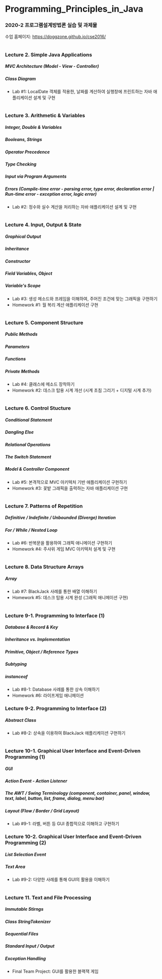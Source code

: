 # Programming_Principles_in_Java
### 2020-2 프로그램설계방법론 실습 및 과제물


수업 홈페이지: https://doggzone.github.io/cse2016/
#
### Lecture 2. Simple Java Applications
##### MVC Architecture (Model - View - Controller)
##### Class Diagram
- Lab #1: LocalDate 객체를 적용한, 날짜를 계산하여 실행창에 프린트하는 자바 애플리케이션 설계 및 구현
#
### Lecture 3. Arithmetic & Variables
##### Integer, Double & Variables
##### Booleans, Strings
##### Operator Precedence
##### Type Checking
##### Input via Program Arguments
##### Errors (Compile-time error - parsing error, type error, declaration error | Run-time error - exception error, logic error)
- Lab #2: 정수와 실수 계산을 처리하는 자바 애플리케이션 설계 및 구현
#
### Lecture 4. Input, Output & State
##### Graphical Output
##### Inheritance
##### Constructor
##### Field Variables, Object
##### Variable's Scope
- Lab #3: 생성 메소드와 프레임을 이해하여, 주어진 조건에 맞는 그래픽을 구현하기
- Homework #1: 월 복리 계산 애플리케이션 구현
#
### Lecture 5. Component Structure
##### Public Methods
##### Parameters
##### Functions
##### Private Methods
- Lab #4: 클래스에 메소드 장착하기
- Homework #2: 데스크 탑용 시계 개선 (시계 초침 그리기 + 디지털 시계 추가)
#
### Lecture 6. Control Stucture
##### Conditional Statement
##### Dangling Else
##### Relational Operations
##### The Switch Statement
##### Model & Controller Component
- Lab #5: 본격적으로 MVC 아키텍처 기반 애플리케이션 구현하기
- Homework #3: 꽃밭 그래픽을 출력하는 자바 애플리케이션 구현
#
### Lecture 7. Patterns of Repetition
##### Definitive / Indefinite / Unbounded (Diverge) Iteration
##### For / While / Nested Loop
- Lab #6: 반복문을 활용하여 그래픽 애니메이션 구현하기
- Homework #4: 주사위 게임 MVC 아키텍처 설계 및 구현
#
### Lecture 8. Data Structure Arrays
##### Array
- Lab #7: BlackJack 사례를 통한 배열 이해하기
- Homework #5: 데스크 탑용 시계 완성 (그래픽 애니메이션 구현)
#
### Lecture 9-1. Programming to Interface (1)
##### Database & Record & Key
##### Inheritance vs. Implementation
##### Primitive, Object / Reference Types
##### Subtyping
##### instanceof
- Lab #8-1: Database 사례를 통한 상속 이해하기
- Homework #6: 라이프게임 애니메이션

### Lecture 9-2. Programming to Interface (2)
##### Abstract Class
- Lab #8-2: 상속을 이용하여 BlackJack 애플리케이션 구현하기
#
### Lecture 10-1. Graphical User Interface and Event-Driven Programming (1)
##### GUI
##### Action Event - Action Listener
##### The AWT / Swing Terminology (component, container, panel, window, text, label, button, list, frame, dialog, menu bar)
##### Layout (Flow / Border / Grid Layout)
- Lab #9-1: 라벨, 버튼 등 GUI 종합적으로 이해하고 구현하기

### Lecture 10-2. Graphical User Interface and Event-Driven Programming (2)
##### List Selection Event
##### Text Area
- Lab #9-2: 다양한 사례를 통해 GUI의 활용을 이해하기
#
### Lecture 11. Text and File Processing
##### Immutable Stirngs
##### Class StringTokenizer
##### Sequential Files
##### Standard Input / Output
##### Exception Handling
- Final Team Project: GUI를 활용한 블랙잭 게임 
